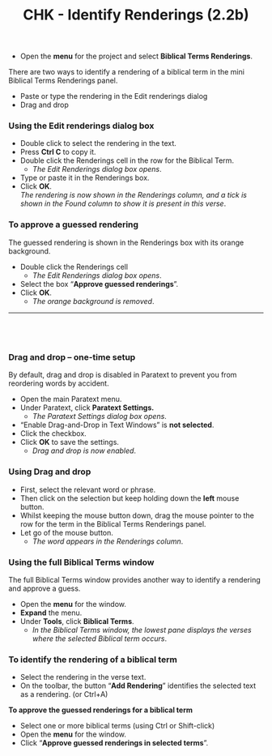 ﻿---
title: CHK - Identify Renderings (2.2b)
---
-  Open the **menu** for the project and select **Biblical Terms Renderings**.

There are two ways to identify a rendering of a biblical term in the mini Biblical Terms Renderings panel.

-  Paste or type the rendering in the Edit renderings dialog
-  Drag and drop

### Using the Edit renderings dialog box

-  Double click to select the rendering in the text.
-  Press **Ctrl C** to copy it.
-  Double click the Renderings cell in the row for the Biblical Term.
    -  *The Edit Renderings dialog box opens*.
-  Type or paste it in the Renderings box.
-  Click **OK**.  
   *The rendering is now shown in the Renderings column, and a tick is shown in the Found column to show it is present in this verse*.

### To approve a guessed rendering

The guessed rendering is shown in the Renderings box with its orange background.
-  Double click the Renderings cell  
    -  *The Edit Renderings dialog box opens*.
-  Select the box “**Approve guessed renderings**”.
-  Click **OK**.  
    -  *The orange background is removed*.
 
----

 
----


### Drag and drop – one-time setup

By default, drag and drop is disabled in Paratext to prevent you from reordering words by accident.

-  Open the main Paratext menu.
-  Under Paratext, click **Paratext Settings.**  
    -  *The Paratext Settings dialog box opens*.
-  “Enable Drag-and-Drop in Text Windows” is **not selected**.
-  Click the checkbox.
-  Click **OK** to save the settings.  
    -  *Drag and drop is now enabled*.

### Using Drag and drop

-  First, select the relevant word or phrase.
-  Then click on the selection but keep holding down the **left** mouse button.
-  Whilst keeping the mouse button down, drag the mouse pointer to the row for the term in the Biblical Terms Renderings panel.
-  Let go of the mouse button.  
    -  *The word appears in the Renderings column*.

### Using the full Biblical Terms window

The full Biblical Terms window provides another way to identify a rendering and approve a guess.

-  Open the **menu** for the window.
-  **Expand** the menu.
-  Under **Tools**, click **Biblical Terms**.  
    -  *In the Biblical Terms window, the lowest pane displays the verses where the selected Biblical term occurs*.

### To identify the rendering of a biblical term

-  Select the rendering in the verse text.
-  On the toolbar, the button “**Add Rendering**” identifies the selected text as a rendering. (or Ctrl+A)

**To approve the guessed renderings for a biblical term**

-  Select one or more biblical terms (using Ctrl or Shift-click)
-  Open the **menu** for the window.
-  Click “**Approve guessed renderings in selected terms**”.

